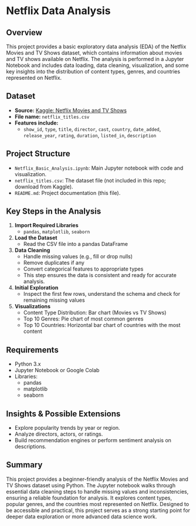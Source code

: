 # Netflix Data Analysis

## Overview

This project provides a basic exploratory data analysis (EDA) of the Netflix Movies and TV Shows dataset, which contains information about movies and TV shows available on Netflix. The analysis is performed in a Jupyter Notebook and includes data loading, data cleaning, visualization, and some key insights into the distribution of content types, genres, and countries represented on Netflix.

## Dataset

- **Source:** [Kaggle: Netflix Movies and TV Shows](https://www.kaggle.com/datasets/shivamb/netflix-shows)
- **File name:** `netflix_titles.csv`
- **Features include:**
  - `show_id`, `type`, `title`, `director`, `cast`, `country`, `date_added`, `release_year`, `rating`, `duration`, `listed_in`, `description`

## Project Structure

- `Netflix_Basic_Analysis.ipynb`: Main Jupyter notebook with code and visualization.
- `netflix_titles.csv`: The dataset file (not included in this repo; download from Kaggle).
- `README.md`: Project documentation (this file).

## Key Steps in the Analysis

1. **Import Required Libraries**
    - `pandas`, `matplotlib`, `seaborn`
2. **Load the Dataset**
    - Read the CSV file into a pandas DataFrame
3. **Data Cleaning**
    - Handle missing values (e.g., fill or drop nulls)
    - Remove duplicates if any
    - Convert categorical features to appropriate types
    - This step ensures the data is consistent and ready for accurate analysis.
4. **Initial Exploration**
    - Inspect the first few rows, understand the schema and check for remaining missing values
5. **Visualizations**
    - Content Type Distribution: Bar chart (Movies vs TV Shows)
    - Top 10 Genres: Pie chart of most common genres
    - Top 10 Countries: Horizontal bar chart of countries with the most content


## Requirements

- Python 3.x
- Jupyter Notebook or Google Colab
- Libraries:
  - pandas
  - matplotlib
  - seaborn


## Insights & Possible Extensions

- Explore popularity trends by year or region.
- Analyze directors, actors, or ratings.
- Build recommendation engines or perform sentiment analysis on descriptions.


## Summary

This project provides a beginner-friendly analysis of the Netflix Movies and TV Shows dataset using Python. The Jupyter notebook walks through essential data cleaning steps to handle missing values and inconsistencies, ensuring a reliable foundation for analysis. It explores content types, popular genres, and the countries most represented on Netflix. Designed to be accessible and practical, this project serves as a strong starting point for deeper data exploration or more advanced data science work.
